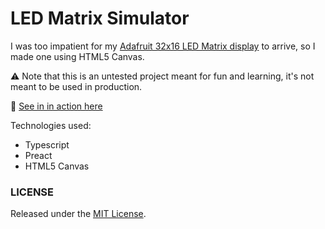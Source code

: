 LED Matrix Simulator
===

I was too impatient for my [Adafruit 32x16 LED Matrix display](https://www.adafruit.com/products/420) to arrive, so I made one using HTML5 Canvas.

:warning: Note that this is an untested project meant for fun and learning, it's not meant to be used in production. 

:round_pushpin: [See in in action here](https://sallar.github.io/led-matrix-simulator/)

Technologies used:

  - Typescript
  - Preact
  - HTML5 Canvas

### LICENSE

Released under the [MIT License](https://sallar.mit-license.org/).
